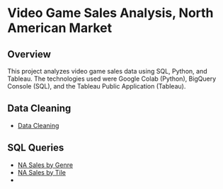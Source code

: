 #  Video Game Sales Analysis, North American Market

## Overview  
This project analyzes video game sales data using SQL, Python, and Tableau. The technologies used were Google Colab (Python), BigQuery Console (SQL), and the Tableau Public Application (Tableau).

###
## Data Cleaning
- [Data Cleaning](01_vgchartz_datacleaning.ipynb)

## SQL Queries
- [NA Sales by Genre](sql/03_na_sales_by_genre.sql)
- [NA Sales by Tile](sql/04_na_sales_by_titles.sql)
- 

